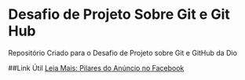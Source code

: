 # Desafio de Projeto Sobre Git e Git Hub
Repositório Criado para o Desafio de Projeto sobre Git e GitHub da Dio

##Link Útil
[Leia Mais: Pilares do Anúncio no Facebook](https://portoconteudo.com/pilares-do-anuncio-no-facebook/)
